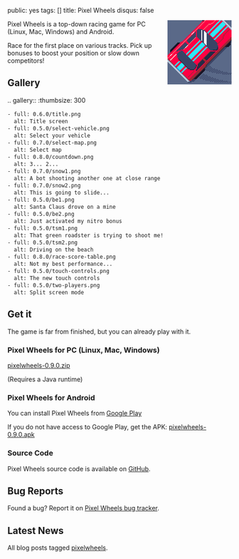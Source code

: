 public: yes
tags: []
title: Pixel Wheels
disqus: false

<div style="float: right; margin-left: 6px"><img src="icon.png"></div>

Pixel Wheels is a top-down racing game for PC (Linux, Mac, Windows) and Android.

Race for the first place on various tracks. Pick up bonuses to boost your position or slow down competitors!

## Gallery

.. gallery::
    :thumbsize: 300

    - full: 0.6.0/title.png
      alt: Title screen
    - full: 0.5.0/select-vehicle.png
      alt: Select your vehicle
    - full: 0.7.0/select-map.png
      alt: Select map
    - full: 0.8.0/countdown.png
      alt: 3... 2...
    - full: 0.7.0/snow1.png
      alt: A bot shooting another one at close range
    - full: 0.7.0/snow2.png
      alt: This is going to slide...
    - full: 0.5.0/be1.png
      alt: Santa Claus drove on a mine
    - full: 0.5.0/be2.png
      alt: Just activated my nitro bonus
    - full: 0.5.0/tsm1.png
      alt: That green roadster is trying to shoot me!
    - full: 0.5.0/tsm2.png
      alt: Driving on the beach
    - full: 0.8.0/race-score-table.png
      alt: Not my best performance...
    - full: 0.5.0/touch-controls.png
      alt: The new touch controls
    - full: 0.5.0/two-players.png
      alt: Split screen mode

## Get it

The game is far from finished, but you can already play with it.

### Pixel Wheels for PC (Linux, Mac, Windows)

<a href="/storage/pixelwheels/pixelwheels-0.9.0.zip" class="dl-button">pixelwheels-0.9.0.zip</a>

(Requires a Java runtime)

### Pixel Wheels for Android

You can install Pixel Wheels from <a href="https://play.google.com/apps/testing/com.agateau.tinywheels.android" class="dl-button">Google Play</a>

If you do not have access to Google Play, get the APK: <a href="/storage/pixelwheels/pixelwheels-0.9.0.apk" class="dl-button">pixelwheels-0.9.0.apk</a>

### Source Code

Pixel Wheels source code is available on [GitHub](https://github.com/agateau/pixelwheels).

## Bug Reports

Found a bug? Report it on [Pixel Wheels bug tracker](https://github.com/agateau/pixelwheels/issues).

## Latest News

All blog posts tagged [pixelwheels](/tags/pixelwheels).
